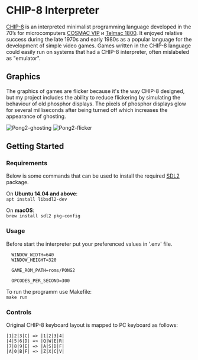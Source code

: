 # CHIP-8 Interpreter
[CHIP-8](https://en.wikipedia.org/wiki/CHIP-8) is an interpreted minimalist programming language developed in the 70’s for microcomputers [COSMAC VIP](https://en.wikipedia.org/wiki/COSMAC_VIP) и [Telmac 1800](https://en.wikipedia.org/wiki/Telmac_1800). 
It enjoyed relative success during the late 1970s and early 1980s as a popular language for the development of simple video games. Games written in the CHIP-8 language could easily run on systems that had a CHIP-8 interpreter, often mislabeled as "emulator".

## Graphics
The graphics of games are flicker because it's the way CHIP-8 designed, but my project includes the ability to reduce flickering by simulating the behaviour of old phosphor displays. 
The pixels of phosphor displays glow for several milliseconds after being turned off which increases the appearance of ghosting.

![Pong2-ghosting](https://user-images.githubusercontent.com/49096838/109187804-724ae500-77bc-11eb-8edf-aa0ca448f8c4.gif)
![Pong2-flicker](https://user-images.githubusercontent.com/49096838/109187819-74ad3f00-77bc-11eb-928d-b0fe0c10f3e6.gif)

## Getting Started
### Requirements
Below is some commands that can be used to install the required [SDL2](http://libsdl.org/download-2.0.php) package.

On __Ubuntu 14.04 and above__:\
`apt install libsdl2-dev`

On __macOS__:\
`brew install sdl2 pkg-config`

### Usage
  Before start the interpreter put your preferenced values in '.env' file. 
  ```
    WINDOW_WIDTH=640
    WINDOW_HEIGHT=320

    GAME_ROM_PATH=roms/PONG2

    OPCODES_PER_SECOND=300
  ```
  To run the programm use Makefile:\
  `make run`

### Controls
Original CHIP-8 keyboard layout is mapped to PC keyboard as follows:
```
|1|2|3|C| => |1|2|3|4|
|4|5|6|D| => |Q|W|E|R|
|7|8|9|E| => |A|S|D|F|
|A|0|B|F| => |Z|X|C|V|
```
